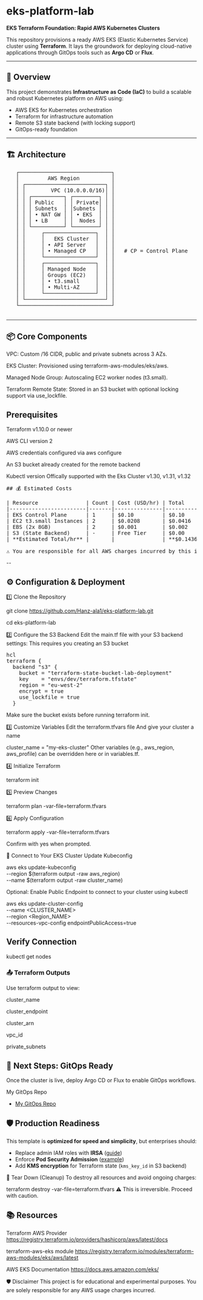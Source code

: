 #  eks-platform-lab

**EKS Terraform Foundation: Rapid AWS Kubernetes Clusters**

This repository provisions a ready AWS EKS (Elastic Kubernetes Service) cluster using **Terraform**. It lays the groundwork for deploying cloud-native applications through GitOps tools such as **Argo CD** or **Flux**.

---

## 🧭 Overview

This project demonstrates **Infrastructure as Code (IaC)** to build a scalable and robust Kubernetes platform on AWS using:

- AWS EKS for Kubernetes orchestration
- Terraform for infrastructure automation
- Remote S3 state backend (with locking support)
- GitOps-ready foundation

---

## 🏗️ Architecture

<pre>
   ┌─────────────────────────────┐
   │         AWS Region          │
   │ ┌─────────────────────────┐ │
   │ │        VPC (10.0.0.0/16)│ │
   │ │ ┌──────────┐ ┌────────┐ │ │
   │ │ │ Public   │ │ Private│ │ │ 
   │ │ │ Subnets  │ │Subnets │ │ │ 
   │ │ │ • NAT GW │ │ • EKS  │ │ │ 
   │ │ │ • LB     │ │  Nodes │ │ │ 
   │ │ └──────────┘ └────────┘ │ │
   │ │     ┌────────────────┐  │ │
   │ │     │   EKS Cluster  │  │ │
   │ │     │ • API Server   │  │ │
   │ │     │ • Managed CP   │  │ │   # CP = Control Plane
   │ │     └────────────────┘  │ │
   │ │     ┌────────────────┐  │ │
   │ │     │ Managed Node   │  │ │
   │ │     │ Groups (EC2)   │  │ │
   │ │     │ • t3.small     │  │ │
   │ │     │ • Multi-AZ     │  │ │
   │ │     └────────────────┘  │ │
   │ └─────────────────────────┘ │
   └─────────────────────────────┘ 

</pre>

---


## 📦 Core Components
VPC: Custom /16 CIDR, public and private subnets across 3 AZs.

EKS Cluster: Provisioned using terraform-aws-modules/eks/aws.

Managed Node Group: Autoscaling EC2 worker nodes (t3.small).

Terraform Remote State: Stored in an S3 bucket with optional locking support via use_lockfile.

## Prerequisites
Terraform v1.10.0 or newer

AWS CLI version 2

AWS credentials configured via aws configure

An S3 bucket already created for the remote backend

Kubectl version 
Offically supported with the Eks Cluster	v1.30, v1.31, v1.32

<pre>
## 💰 Estimated Costs

| Resource               | Count | Cost (USD/hr) | Total    |
|------------------------|-------|---------------|----------|
| EKS Control Plane      | 1     | $0.10         | $0.10    |
| EC2 t3.small Instances | 2     | $0.0208       | $0.0416  |
| EBS (2x 8GB)           | 2     | $0.001        | $0.002   |
| S3 (State Backend)     | -     | Free Tier     | $0.00    |
| **Estimated Total/hr** |       |               | **$0.1436** |

⚠️ You are responsible for all AWS charges incurred by this infrastructure.
</pre>
--

## ⚙️ Configuration & Deployment
1️⃣ Clone the Repository

git clone https://github.com/Hanz-ala1/eks-platform-lab.git

cd eks-platform-lab

2️⃣ Configure the S3 Backend
Edit the main.tf file with your S3 backend settings: This requires you creating an S3 bucket 

<pre>
hcl
terraform {
  backend "s3" {
    bucket = "terraform-state-bucket-lab-deployment"
    key    = "envs/dev/terraform.tfstate"
    region = "eu-west-2"
    encrypt = true
    use_lockfile = true
  }
</pre>
Make sure the bucket exists before running terraform init.

3️⃣ Customize Variables
Edit the terraform.tfvars file And give your cluster a name


cluster_name = "my-eks-cluster"
Other variables (e.g., aws_region, aws_profile) can be overridden here or in variables.tf.

4️⃣ Initialize Terraform

terraform init

5️⃣ Preview Changes

terraform plan -var-file=terraform.tfvars

6️⃣ Apply Configuration

terraform apply -var-file=terraform.tfvars

Confirm with yes when prompted.

🔗 Connect to Your EKS Cluster
Update Kubeconfig

aws eks update-kubeconfig \
  --region $(terraform output -raw aws_region) \
  --name   $(terraform output -raw cluster_name)

Optional: Enable Public Endpoint to connect to your cluster using kubectl

aws eks update-cluster-config \
  --name <CLUSTER_NAME> \
  --region <Region_NAME> \
  --resources-vpc-config endpointPublicAccess=true

## **Verify Connection**

kubectl get nodes


### 📤 Terraform Outputs
Use terraform output to view:

cluster_name

cluster_endpoint

cluster_arn

vpc_id

private_subnets

## 🚀 Next Steps: GitOps Ready
Once the cluster is live, deploy Argo CD or Flux to enable GitOps workflows.

My GitOps Repo
+ [My GitOps Repo](https://github.com/Hanz-ala1/gitops)

## 🛡️ Production Readiness
This template is **optimized for speed and simplicity**, but enterprises should:  

- Replace admin IAM roles with **IRSA** ([guide](https://docs.aws.amazon.com/eks/latest/userguide/iam-roles-for-service-accounts.html)) 
- Enforce **Pod Security Admission** ([example](https://kubernetes.io/docs/concepts/security/pod-security-standards/))  
- Add **KMS encryption** for Terraform state (`kms_key_id` in S3 backend)  


🧨 Tear Down (Cleanup)
To destroy all resources and avoid ongoing charges:


terraform destroy -var-file=terraform.tfvars
⚠️ This is irreversible. Proceed with caution.

## 📚 Resources

Terraform AWS Provider
https://registry.terraform.io/providers/hashicorp/aws/latest/docs

terraform-aws-eks module
https://registry.terraform.io/modules/terraform-aws-modules/eks/aws/latest

AWS EKS Documentation
https://docs.aws.amazon.com/eks/

🛡️ Disclaimer
This project is for educational and experimental purposes. You are solely responsible for any AWS usage charges incurred.

